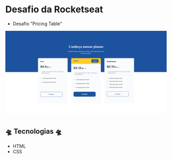 # Desafio da Rocketseat

- Desafio "Pricing Table"

<div align="center">
<img src="./assets/print.png"  >
</div>

#

## 🛸 Tecnologias 🛸

- HTML
- CSS

